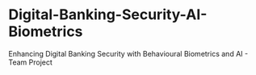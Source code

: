 # Digital-Banking-Security-AI-Biometrics
Enhancing Digital Banking Security with Behavioural Biometrics and AI - Team Project

